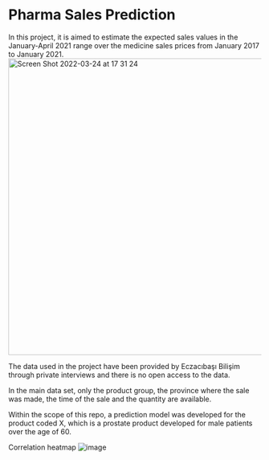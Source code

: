 # Pharma Sales Prediction

In this project, it is aimed to estimate the expected sales values in the January-April 2021 range over the medicine sales prices from January 2017 to January 2021.
<img width="590" alt="Screen Shot 2022-03-24 at 17 31 24" src="https://user-images.githubusercontent.com/71854717/159939227-33be5655-72c1-47b5-bd6f-768a6dce2d02.png">

The data used in the project have been provided by Eczacıbaşı Bilişim through private interviews and there is no open access to the data.

In the main data set, only the product group, the province where the sale was made, the time of the sale and the quantity are available.

Within the scope of this repo, a prediction model was developed for the product coded X, which is a prostate product developed for male patients over the age of 60.








Correlation heatmap
![image](https://user-images.githubusercontent.com/71854717/161019685-2ce4750b-eeff-4bcf-8580-5ae08e6104f6.png)
